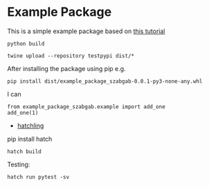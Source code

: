 # Example Package

This is a simple example package based on [this tutorial](https://packaging.python.org/en/latest/tutorials/packaging-projects/)

```
python build
```

```
twine upload --repository testpypi dist/*
```

After installing the package using pip
e.g.

```
pip install dist/example_package_szabgab-0.0.1-py3-none-any.whl
```

I can

```
from example_package_szabgab.example import add_one
add_one(1)
```


* [hatchling](https://hatch.pypa.io/latest/)

pip install hatch

```
hatch build
```

Testing:

```
hatch run pytest -sv
```

